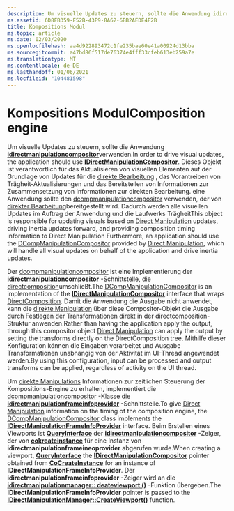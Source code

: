```yaml
---
description: Um visuelle Updates zu steuern, sollte die Anwendung idirectmanipulationcompositor verwenden.
ms.assetid: 6D8FB359-F52B-43F9-8A62-6BB2AEDE4F2B
title: Kompositions Modul
ms.topic: article
ms.date: 02/03/2020
ms.openlocfilehash: aa4d922893472c1fe235bae60e41a00924d13bba
ms.sourcegitcommit: a47bd86f517de76374e4fff33cfeb613eb259a7e
ms.translationtype: MT
ms.contentlocale: de-DE
ms.lasthandoff: 01/06/2021
ms.locfileid: "104481598"
---
```

# <a name="composition-engine"></a><span data-ttu-id="cb64e-103">Kompositions Modul</span><span class="sxs-lookup"><span data-stu-id="cb64e-103">Composition engine</span></span>

<span data-ttu-id="cb64e-104">Um visuelle Updates zu steuern, sollte die Anwendung [**idirectmanipulationcompositor**](/windows/win32/api/DirectManipulation/nn-directmanipulation-idirectmanipulationcompositor)verwenden.</span><span class="sxs-lookup"><span data-stu-id="cb64e-104">In order to drive visual updates, the application should use [**IDirectManipulationCompositor**](/windows/win32/api/DirectManipulation/nn-directmanipulation-idirectmanipulationcompositor).</span></span> <span data-ttu-id="cb64e-105">Dieses Objekt ist verantwortlich für das Aktualisieren von visuellen Elementen auf der Grundlage von Updates für die [direkte Bearbeitung](direct-manipulation-portal.md) , das Vorantreiben von Trägheit-Aktualisierungen und das Bereitstellen von Informationen zur Zusammensetzung von Informationen zur direkten Bearbeitung. eine Anwendung sollte den [dcompmanipulationcompositor](direct-manipulation-guids.md) verwenden, der von [direkter Bearbeitung](direct-manipulation-portal.md)bereitgestellt wird. Dadurch werden alle visuellen Updates im Auftrag der Anwendung und die Laufwerks Trägheit</span><span class="sxs-lookup"><span data-stu-id="cb64e-105">This object is responsible for updating visuals based on [Direct Manipulation](direct-manipulation-portal.md) updates, driving inertia updates forward, and providing composition timing information to Direct Manipulation Furthermore, an application should use the [DCompManipulationCompositor](direct-manipulation-guids.md) provided by [Direct Manipulation](direct-manipulation-portal.md), which will handle all visual updates on behalf of the application and drive inertia updates.</span></span>

<span data-ttu-id="cb64e-106">Der [dcompmanipulationcompositor](direct-manipulation-guids.md) ist eine Implementierung der [**idirectmanipulationcompositor**](/windows/win32/api/DirectManipulation/nn-directmanipulation-idirectmanipulationcompositor) -Schnittstelle, die [directcomposition](../directcomp/directcomposition-portal.md)umschließt.</span><span class="sxs-lookup"><span data-stu-id="cb64e-106">The [DCompManipulationCompositor](direct-manipulation-guids.md) is an implementation of the [**IDirectManipulationCompositor**](/windows/win32/api/DirectManipulation/nn-directmanipulation-idirectmanipulationcompositor) interface that wraps [DirectComposition](../directcomp/directcomposition-portal.md).</span></span> <span data-ttu-id="cb64e-107">Damit die Anwendung die Ausgabe nicht anwendet, kann die [direkte Manipulation](direct-manipulation-portal.md) über diese Compositor-Objekt die Ausgabe durch Festlegen der Transformationen direkt in der directcomposition-Struktur anwenden.</span><span class="sxs-lookup"><span data-stu-id="cb64e-107">Rather than having the application apply the output, through this compositor object [Direct Manipulation](direct-manipulation-portal.md) can apply the output by setting the transforms directly on the DirectComposition tree.</span></span> <span data-ttu-id="cb64e-108">Mithilfe dieser Konfiguration können die Eingaben verarbeitet und Ausgabe Transformationen unabhängig von der Aktivität im UI-Thread angewendet werden.</span><span class="sxs-lookup"><span data-stu-id="cb64e-108">By using this configuration, input can be processed and output transforms can be applied, regardless of activity on the UI thread.</span></span>

<span data-ttu-id="cb64e-109">Um [direkte Manipulations](direct-manipulation-portal.md) Informationen zur zeitlichen Steuerung der Kompositions-Engine zu erhalten, implementiert die [dcompmanipulationcompositor](direct-manipulation-guids.md) -Klasse die [**idirectmanipulationframeinfoprovider**](/windows/win32/api/DirectManipulation/nn-directmanipulation-idirectmanipulationframeinfoprovider) -Schnittstelle.</span><span class="sxs-lookup"><span data-stu-id="cb64e-109">To give [Direct Manipulation](direct-manipulation-portal.md) information on the timing of the composition engine, the [DCompManipulationCompositor](direct-manipulation-guids.md) class implements the [**IDirectManipulationFrameInfoProvider**](/windows/win32/api/DirectManipulation/nn-directmanipulation-idirectmanipulationframeinfoprovider) interface.</span></span> <span data-ttu-id="cb64e-110">Beim Erstellen eines Viewports ist [**QueryInterface**](/windows/win32/api/unknwn/nf-unknwn-iunknown-queryinterface(q)) der [**idirectmanipulationcompositor**](/windows/win32/api/DirectManipulation/nn-directmanipulation-idirectmanipulationcompositor) -Zeiger, der von [**cokreateinstance**](/windows/win32/api/combaseapi/nf-combaseapi-cocreateinstance) für eine Instanz von **idirectmanipulationframeineoprovider** abgerufen wurde.</span><span class="sxs-lookup"><span data-stu-id="cb64e-110">When creating a viewport, [**QueryInterface**](/windows/win32/api/unknwn/nf-unknwn-iunknown-queryinterface(q)) the [**IDirectManipulationCompositor**](/windows/win32/api/DirectManipulation/nn-directmanipulation-idirectmanipulationcompositor) pointer obtained from [**CoCreateInstance**](/windows/win32/api/combaseapi/nf-combaseapi-cocreateinstance) for an instance of **IDirectManipulationFrameInfoProvider**.</span></span> <span data-ttu-id="cb64e-111">Der **idirectmanipulationframeinfoprovider** -Zeiger wird an die [**idirectmanipulationmanager:: deateviewport ()**](/windows/win32/api/DirectManipulation/nf-directmanipulation-idirectmanipulationmanager-createviewport) -Funktion übergeben.</span><span class="sxs-lookup"><span data-stu-id="cb64e-111">The **IDirectManipulationFrameInfoProvider** pointer is passed to the [**IDirectManipulationManager::CreateViewport()**](/windows/win32/api/DirectManipulation/nf-directmanipulation-idirectmanipulationmanager-createviewport) function.</span></span>
